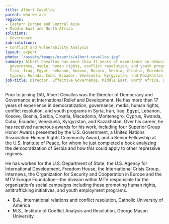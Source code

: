 ```yaml
---
title: Albert Cevallos
parent: who-we-are
regions:
- Eastern Europe and Central Asia
- Middle East and North Africa
solutions:
- Governance
sub-solutions:
- Conflict and Vulnerability Analysis
layout: expert
photo: "/assets/images/experts/albert-cevallos.jpg"
summary: Albert Cevallos has more than 17 years of experience in democratization,
  governance, media, human rights, conflict resolution, and youth programs in Syria,
  Iran, Iraq, Egypt, Lebanon, Kosovo, Bosnia, Serbia, Croatia, Macedonia, Montenegro,
  Cyprus, Rwanda, Cuba, Ecuador, Venezuela, Kyrgyzstan, and Kazakhstan.
job-title: Director, Effective Governance, Middle East, North Africa, and Afghanistan
---
```


Prior to joining DAI, Albert Cevallos was the Director of Democracy and Governance at International Relief and Development. He has more than 17 years of experience in democratization, governance, media, human rights, conflict resolution, and youth programs in Syria, Iran, Iraq, Egypt, Lebanon, Kosovo, Bosnia, Serbia, Croatia, Macedonia, Montenegro, Cyprus, Rwanda, Cuba, Ecuador, Venezuela, Kyrgyzstan, and Kazakhstan. Over his career, he has received numerous awards for his work, including four Superior Group Honor Awards presented by the U.S. Government, a United Nations Association Human Rights Community Award, and a Senior Fellowship at the U.S. Institute of Peace, for whom he just completed a book analyzing the democratization of Serbia and how this could apply to other repressive regimes.

He has worked for the U.S. Department of State, the U.S. Agency for International Development, Freedom House, the International Crisis Group, Internews, the Organization for Security and Cooperation in Europe and the MTV Europe Foundation—the division within MTV responsible for the organization’s social campaigns including those promoting human rights, antitrafficking initiatives, and youth employment programs.

* B.A., international relations and conflict resolution, Catholic University of America
* M.S., Institute of Conflict Analysis and Resolution, George Mason University
